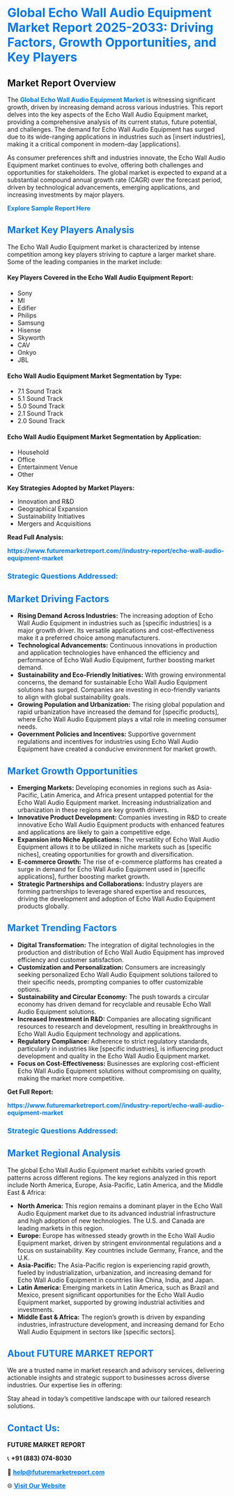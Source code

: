 <h1 style="color: #007BFF;">Global Echo Wall Audio Equipment Market Report 2025-2033: Driving Factors, Growth Opportunities, and Key Players</h1>

<section id="overview">
<h2>Market Report Overview</h2>
<p>The <a href="https://www.futuremarketreport.com//industry-report/echo-wall-audio-equipment-market" style="color: #007BFF; text-decoration: none;"><strong>Global Echo Wall Audio Equipment Market</strong></a> is witnessing significant growth, driven by increasing demand across various industries. This report delves into the key aspects of the Echo Wall Audio Equipment market, providing a comprehensive analysis of its current status, future potential, and challenges. The demand for Echo Wall Audio Equipment has surged due to its wide-ranging applications in industries such as [insert industries], making it a critical component in modern-day [applications].</p>
<p>As consumer preferences shift and industries innovate, the Echo Wall Audio Equipment market continues to evolve, offering both challenges and opportunities for stakeholders. The global market is expected to expand at a substantial compound annual growth rate (CAGR) over the forecast period, driven by technological advancements, emerging applications, and increasing investments by major players.</p>
</section>

<section id="overview">
<p><a href="https://www.futuremarketreport.com//request-sample/reportId=52466" style="color: #007BFF; text-decoration: none;"><strong>Explore Sample Report Here</strong></a></p>
</section>

<section id="key-players">
<h2 style="color: #007BFF;">Market Key Players Analysis</h2>
<p>The Echo Wall Audio Equipment market is characterized by intense competition among key players striving to capture a larger market share. Some of the leading companies in the market include:</p>
<h4>Key Players Covered in the Echo Wall Audio Equipment Report:</h4>
<ul><li>Sony</li><li>MI</li><li>Edifier</li><li>Philips</li><li>Samsung</li><li>Hisense</li><li>Skyworth</li><li>CAV</li><li>Onkyo</li><li>JBL</li></ul>
<h4>Echo Wall Audio Equipment Market Segmentation by Type:</h4>
<ul><li>7.1 Sound Track</li><li>5.1 Sound Track</li><li>5.0 Sound Track</li><li>2.1 Sound Track</li><li>2.0 Sound Track</li></ul>

<h4>Echo Wall Audio Equipment Market Segmentation by Application:</h4>
<ul><li>Household</li><li>Office</li><li>Entertainment Venue</li><li>Other</li></ul>
<p><strong>Key Strategies Adopted by Market Players:</strong></p>
<ul>
<li>Innovation and R&D</li>
<li>Geographical Expansion</li>
<li>Sustainability Initiatives</li>
<li>Mergers and Acquisitions</li>
</ul>
</section>

<section>
<p><strong>Read Full Analysis: </strong></p><a href="https://www.futuremarketreport.com//industry-report/echo-wall-audio-equipment-market" style="color: #007BFF; text-decoration: none;"><strong>https://www.futuremarketreport.com//industry-report/echo-wall-audio-equipment-market</strong></a>
<h3 style="color: #007BFF;">Strategic Questions Addressed:</h3>
</section>

<section id="driving-factors">
<h2 style="color: #007BFF;">Market Driving Factors</h2>
<ul>
<li><strong>Rising Demand Across Industries:</strong> The increasing adoption of Echo Wall Audio Equipment in industries such as [specific industries] is a major growth driver. Its versatile applications and cost-effectiveness make it a preferred choice among manufacturers.</li>
<li><strong>Technological Advancements:</strong> Continuous innovations in production and application technologies have enhanced the efficiency and performance of Echo Wall Audio Equipment, further boosting market demand.</li>
<li><strong>Sustainability and Eco-Friendly Initiatives:</strong> With growing environmental concerns, the demand for sustainable Echo Wall Audio Equipment solutions has surged. Companies are investing in eco-friendly variants to align with global sustainability goals.</li>
<li><strong>Growing Population and Urbanization:</strong> The rising global population and rapid urbanization have increased the demand for [specific products], where Echo Wall Audio Equipment plays a vital role in meeting consumer needs.</li>
<li><strong>Government Policies and Incentives:</strong> Supportive government regulations and incentives for industries using Echo Wall Audio Equipment have created a conducive environment for market growth.</li>
</ul>
</section>

<section id="growth-opportunities">
<h2 style="color: #007BFF;">Market Growth Opportunities</h2>
<ul>
<li><strong>Emerging Markets:</strong> Developing economies in regions such as Asia-Pacific, Latin America, and Africa present untapped potential for the Echo Wall Audio Equipment market. Increasing industrialization and urbanization in these regions are key growth drivers.</li>
<li><strong>Innovative Product Development:</strong> Companies investing in R&D to create innovative Echo Wall Audio Equipment products with enhanced features and applications are likely to gain a competitive edge.</li>
<li><strong>Expansion into Niche Applications:</strong> The versatility of Echo Wall Audio Equipment allows it to be utilized in niche markets such as [specific niches], creating opportunities for growth and diversification.</li>
<li><strong>E-commerce Growth:</strong> The rise of e-commerce platforms has created a surge in demand for Echo Wall Audio Equipment used in [specific applications], further boosting market growth.</li>
<li><strong>Strategic Partnerships and Collaborations:</strong> Industry players are forming partnerships to leverage shared expertise and resources, driving the development and adoption of Echo Wall Audio Equipment products globally.</li>
</ul>
</section>

<section id="trending-factors">
<h2 style="color: #007BFF;">Market Trending Factors</h2>
<ul>
<li><strong>Digital Transformation:</strong> The integration of digital technologies in the production and distribution of Echo Wall Audio Equipment has improved efficiency and customer satisfaction.</li>
<li><strong>Customization and Personalization:</strong> Consumers are increasingly seeking personalized Echo Wall Audio Equipment solutions tailored to their specific needs, prompting companies to offer customizable options.</li>
<li><strong>Sustainability and Circular Economy:</strong> The push towards a circular economy has driven demand for recyclable and reusable Echo Wall Audio Equipment solutions.</li>
<li><strong>Increased Investment in R&D:</strong> Companies are allocating significant resources to research and development, resulting in breakthroughs in Echo Wall Audio Equipment technology and applications.</li>
<li><strong>Regulatory Compliance:</strong> Adherence to strict regulatory standards, particularly in industries like [specific industries], is influencing product development and quality in the Echo Wall Audio Equipment market.</li>
<li><strong>Focus on Cost-Effectiveness:</strong> Businesses are exploring cost-efficient Echo Wall Audio Equipment solutions without compromising on quality, making the market more competitive.</li>
</ul>
</section>

<section>
<p><strong>Get Full Report: </strong></p><a href="https://www.futuremarketreport.com//industry-report/echo-wall-audio-equipment-market" style="color: #007BFF; text-decoration: none;"><strong>https://www.futuremarketreport.com//industry-report/echo-wall-audio-equipment-market</strong></a>
<h3 style="color: #007BFF;">Strategic Questions Addressed:</h3>
</section>


<section id="regional-analysis">
<h2 style="color: #007BFF;">Market Regional Analysis</h2>
<p>The global Echo Wall Audio Equipment market exhibits varied growth patterns across different regions. The key regions analyzed in this report include North America, Europe, Asia-Pacific, Latin America, and the Middle East & Africa:</p>
<ul>
<li><strong>North America:</strong> This region remains a dominant player in the Echo Wall Audio Equipment market due to its advanced industrial infrastructure and high adoption of new technologies. The U.S. and Canada are leading markets in this region.</li>
<li><strong>Europe:</strong> Europe has witnessed steady growth in the Echo Wall Audio Equipment market, driven by stringent environmental regulations and a focus on sustainability. Key countries include Germany, France, and the U.K.</li>
<li><strong>Asia-Pacific:</strong> The Asia-Pacific region is experiencing rapid growth, fueled by industrialization, urbanization, and increasing demand for Echo Wall Audio Equipment in countries like China, India, and Japan.</li>
<li><strong>Latin America:</strong> Emerging markets in Latin America, such as Brazil and Mexico, present significant opportunities for the Echo Wall Audio Equipment market, supported by growing industrial activities and investments.</li>
<li><strong>Middle East & Africa:</strong> The region’s growth is driven by expanding industries, infrastructure development, and increasing demand for Echo Wall Audio Equipment in sectors like [specific sectors].</li>
</ul>
</section>

<footer>
<h2 style="color: #007BFF;">About FUTURE MARKET REPORT</h2>
<p>We are a trusted name in market research and advisory services, delivering actionable insights and strategic support to businesses across diverse industries. Our expertise lies in offering:</p>

<p>Stay ahead in today’s competitive landscape with our tailored research solutions.</p>

<h2 style="color: #007BFF;">Contact Us:</h2>
<p><strong>FUTURE MARKET REPORT</strong></p>
<p>📞 <strong>+91 (883) 074-8030</strong></p>
<p>📧 <strong><a href="mailto:help@futuremarketreport.com" style="color: #007BFF;">help@futuremarketreport.com</a></strong></p>
<p>🌐 <strong><a href="https://www.futuremarketreport.com/" style="color: #007BFF;">Visit Our Website</a></strong></p>
</footer>